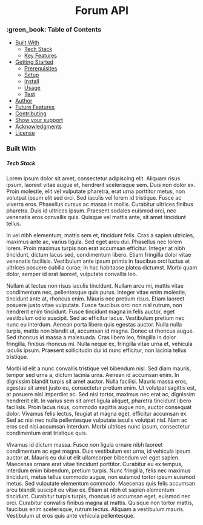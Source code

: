 <h1 align="center">Forum API</h1>
<h3>:green_book: Table of Contents</h3>
<ul>
  <li>
    <a href="#built-with">Built With</a>
    <ul>     
      <li><a href="#tech-stack">Tech Stack</a></li>
      <li><a href="#key-features">Key Features</a></li>
    </ul>
  </li>
  <li>
    <a href="#getting-started">Getting Started</a>
    <ul>
      <li><a href="#prerequisites">Prerequisites</a></li>
      <li><a href="#setup">Setup</a></li>
      <li><a href="#install">Install</a></li>
      <li><a href="#usage">Usage</a></li>
      <li><a href="#test">Test</a></li>
    </ul>
  </li>
  <li><a href="#author">Author</a></li>
  <li><a href="#future-features">Future Features</a></li>
  <li><a href="#contributing">Contributing</a></li>
  <li><a href="#show-your-support">Show your support</a></li>
  <li><a href="#acknowledgments">Acknowledgments</a></li>
  <li><a href="#license">License</a></li>
</ul>
<h3 id="built-with">Built With</h3>
<h5 id="tech-stack">Tech Stack</h5>
<p>
  Lorem ipsum dolor sit amet, consectetur adipiscing elit. Aliquam risus ipsum, laoreet vitae augue et, hendrerit scelerisque sem. Duis non dolor ex. Proin molestie, elit vel vulputate pharetra, erat urna porttitor metus, non volutpat ipsum elit sed orci. Sed iaculis vel lorem id tristique. Fusce ac viverra eros. Phasellus cursus ac massa in mollis. Curabitur ultrices finibus pharetra. Duis id ultrices ipsum. Praesent sodales euismod orci, nec venenatis eros convallis quis. Quisque vel mattis ante, sit amet tincidunt tellus.

In vel nibh elementum, mattis sem et, tincidunt felis. Cras a sapien ultricies, maximus ante ac, varius ligula. Sed eget arcu dui. Phasellus nec lorem lorem. Proin maximus turpis non erat accumsan efficitur. Integer at nibh tincidunt, dictum lacus sed, condimentum libero. Etiam fringilla dolor vitae venenatis facilisis. Vestibulum ante ipsum primis in faucibus orci luctus et ultrices posuere cubilia curae; In hac habitasse platea dictumst. Morbi quam dolor, semper id erat laoreet, vulputate convallis leo.

Nullam at lectus non risus iaculis tincidunt. Nullam arcu mi, mattis vitae condimentum nec, pellentesque quis purus. Integer vitae enim molestie, tincidunt ante at, rhoncus enim. Mauris nec pretium risus. Etiam laoreet posuere justo vitae vulputate. Fusce faucibus orci non nisl rutrum, non hendrerit enim tincidunt. Fusce tincidunt magna in felis auctor, eget vestibulum odio suscipit. Sed ac efficitur lacus. Vestibulum pretium nec nunc eu interdum. Aenean porta libero quis egestas auctor. Nulla nulla turpis, mattis non blandit ut, accumsan id magna. Donec ut rhoncus augue. Sed rhoncus id massa a malesuada. Cras libero leo, fringilla in dolor fringilla, finibus rhoncus mi. Nulla neque ex, fringilla vitae urna et, vehicula iaculis ipsum. Praesent sollicitudin dui id nunc efficitur, non lacinia tellus tristique.

Morbi id elit a nunc convallis tristique vel bibendum nisl. Sed diam mauris, tempor sed urna a, dictum lacinia urna. Aenean id accumsan enim. In dignissim blandit turpis sit amet auctor. Nulla facilisi. Mauris massa eros, egestas sit amet justo eu, consectetur pretium enim. Ut volutpat sagittis est, at posuere nisl imperdiet ac. Sed nisl tortor, maximus nec erat ac, dignissim hendrerit elit. In varius sem sit amet ligula aliquet, pharetra tincidunt libero facilisis. Proin lacus risus, commodo sagittis augue non, auctor consequat dolor. Vivamus felis lectus, feugiat at magna eget, efficitur accumsan ex. Sed ac nisi nec nulla pellentesque vulputate iaculis volutpat nisl. Nam ac eros sed nisi accumsan interdum. Morbi ultrices nunc ipsum, consectetur condimentum erat tristique quis.

Vivamus id dictum massa. Fusce non ligula ornare nibh laoreet condimentum ac eget magna. Duis vestibulum est urna, id vehicula ipsum auctor at. Mauris eu dui ut elit ullamcorper bibendum vel eget sapien. Maecenas ornare erat vitae tincidunt porttitor. Curabitur eu ex tempus, interdum enim bibendum, pretium turpis. Nunc fringilla, felis nec maximus tincidunt, metus tellus commodo augue, non euismod tortor ipsum euismod metus. Sed vulputate elementum commodo. Maecenas quis felis accumsan arcu blandit suscipit eu vitae ex. Etiam at nibh et sapien elementum tincidunt. Curabitur turpis turpis, rhoncus id accumsan eget, euismod nec orci. Curabitur convallis finibus magna at mattis. Quisque non tortor mattis, faucibus enim scelerisque, rutrum lectus. Aliquam a vestibulum mauris. Vestibulum ut eros quis ante vehicula pellentesque.
</p>
